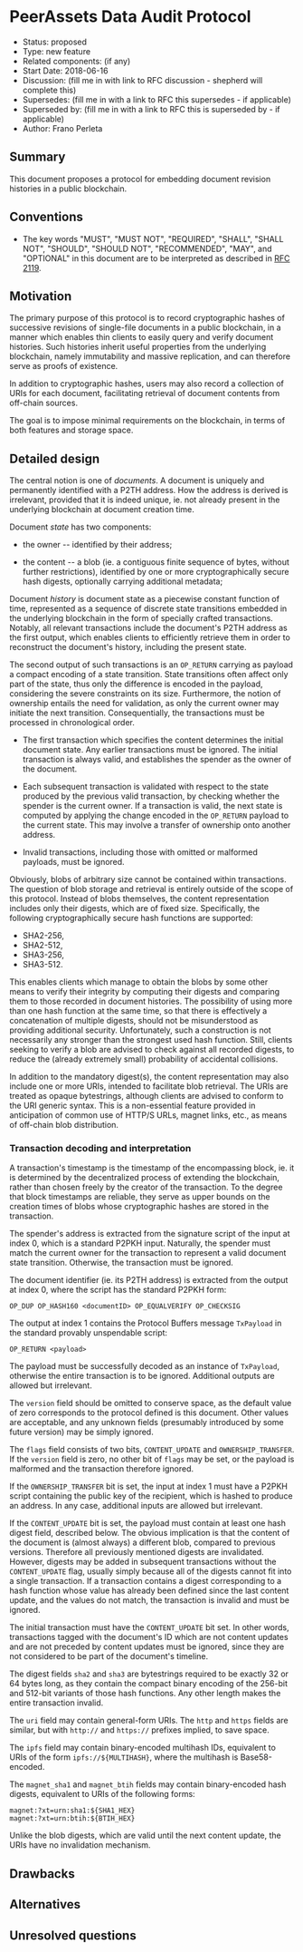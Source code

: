 # PeerAssets Data Audit Protocol

- Status: proposed
- Type: new feature
- Related components: (if any)
- Start Date: 2018-06-16
- Discussion: (fill me in with link to RFC discussion - shepherd will complete this) 
- Supersedes: (fill me in with a link to RFC this supersedes - if applicable)
- Superseded by: (fill me in with a link to RFC this is superseded by - if applicable)
- Author: Frano Perleta

## Summary

This document proposes a protocol for embedding document revision histories in a public blockchain.

## Conventions
- The key words "MUST", "MUST NOT", "REQUIRED", "SHALL", "SHALL NOT", "SHOULD", "SHOULD NOT", "RECOMMENDED", "MAY", and
  "OPTIONAL" in this document are to be interpreted as described in [RFC 2119](http://tools.ietf.org/html/rfc2119).

## Motivation

The primary purpose of this protocol is to record cryptographic hashes of successive revisions of single-file documents
in a public blockchain, in a manner which enables thin clients to easily query and verify document histories. Such
histories inherit useful properties from the underlying blockchain, namely immutability and massive replication, and can
therefore serve as proofs of existence.

In addition to cryptographic hashes, users may also record a collection of URIs for each document, facilitating
retrieval of document contents from off-chain sources.

The goal is to impose minimal requirements on the blockchain, in terms of both features and storage space.

## Detailed design

The central notion is one of *documents*. A document is uniquely and permanently identified with a P2TH address. How the
address is derived is irrelevant, provided that it is indeed unique, ie. not already present in the underlying
blockchain at document creation time.

Document *state* has two components:

* the owner -- identified by their address;

* the content -- a blob (ie. a contiguous finite sequence of bytes, without further restrictions), identified by one or
  more cryptographically secure hash digests, optionally carrying additional metadata;

Document *history* is document state as a piecewise constant function of time, represented as a sequence of discrete
state transitions embedded in the underlying blockchain in the form of specially crafted transactions. Notably, all
relevant transactions include the document's P2TH address as the first output, which enables clients to efficiently
retrieve them in order to reconstruct the document's history, including the present state.

The second output of such transactions is an `OP_RETURN` carrying as payload a compact encoding of a state transition.
State transitions often affect only part of the state, thus only the difference is encoded in the payload, considering
the severe constraints on its size. Furthermore, the notion of ownership entails the need for validation, as only the
current owner may initiate the next transition. Consequentially, the transactions must be processed in chronological
order.

* The first transaction which specifies the content determines the initial document state. Any earlier transactions must
  be ignored. The initial transaction is always valid, and establishes the spender as the owner of the document.

* Each subsequent transaction is validated with respect to the state produced by the previous valid transaction, by
  checking whether the spender is the current owner. If a transaction is valid, the next state is computed by applying
  the change encoded in the `OP_RETURN` payload to the current state. This may involve a transfer of ownership onto
  another address.

* Invalid transactions, including those with omitted or malformed payloads, must be ignored.

Obviously, blobs of arbitrary size cannot be contained within transactions. The question of blob storage and retrieval
is entirely outside of the scope of this protocol. Instead of blobs themselves, the content representation includes only
their digests, which are of fixed size. Specifically, the following cryptographically secure hash functions are
supported:

* SHA2-256,
* SHA2-512,
* SHA3-256,
* SHA3-512.

This enables clients which manage to obtain the blobs by some other means to verify their integrity by computing their
digests and comparing them to those recorded in document histories. The possibility of using more than one hash function
at the same time, so that there is effectively a concatenation of multiple digests, should not be misunderstood as
providing additional security. Unfortunately, such a construction is not necessarily any stronger than the strongest
used hash function. Still, clients seeking to verify a blob are advised to check against all recorded digests, to reduce
the (already extremely small) probability of accidental collisions.

In addition to the mandatory digest(s), the content representation may also include one or more URIs, intended to
facilitate blob retrieval. The URIs are treated as opaque bytestrings, although clients are advised to conform to the
URI generic syntax. This is a non-essential feature provided in anticipation of common use of HTTP/S URLs, magnet links,
etc., as means of off-chain blob distribution.

### Transaction decoding and interpretation

A transaction's timestamp is the timestamp of the encompassing block, ie. it is determined by the decentralized process
of extending the blockchain, rather than chosen freely by the creator of the transaction. To the degree that block
timestamps are reliable, they serve as upper bounds on the creation times of blobs whose cryptographic hashes are stored
in the transaction.

The spender's address is extracted from the signature script of the input at index 0, which is a standard P2PKH input.
Naturally, the spender must match the current owner for the transaction to represent a valid document state transition.
Otherwise, the transaction must be ignored.

The document identifier (ie. its P2TH address) is extracted from the output at index 0, where the script has the
standard P2PKH form:

    OP_DUP OP_HASH160 <documentID> OP_EQUALVERIFY OP_CHECKSIG

The output at index 1 contains the Protocol Buffers message `TxPayload` in the standard provably unspendable script:

    OP_RETURN <payload>

The payload must be successfully decoded as an instance of `TxPayload`, otherwise the entire transaction is to be
ignored. Additional outputs are allowed but irrelevant.

The `version` field should be omitted to conserve space, as the default value of zero corresponds to the protocol
defined is this document. Other values are acceptable, and any unknown fields (presumably introduced by some future
version) may be simply ignored.

The `flags` field consists of two bits, `CONTENT_UPDATE` and `OWNERSHIP_TRANSFER`. If the `version` field is zero, no
other bit of `flags` may be set, or the payload is malformed and the transaction therefore ignored.

If the `OWNERSHIP_TRANSFER` bit is set, the input at index 1 must have a P2PKH script containing the public key of the
recipient, which is hashed to produce an address. In any case, additional inputs are allowed but irrelevant.

If the `CONTENT_UPDATE` bit is set, the payload must contain at least one hash digest field, described below. The
obvious implication is that the content of the document is (almost always) a different blob, compared to previous
versions. Therefore all previously mentioned digests are invalidated. However, digests may be added in subsequent
transactions without the `CONTENT_UPDATE` flag, usually simply because all of the digests cannot fit into a single
transaction. If a transaction contains a digest corresponding to a hash function whose value has already been defined
since the last content update, and the values do not match, the transaction is invalid and must be ignored.

The initial transaction must have the `CONTENT_UPDATE` bit set. In other words, transactions tagged with the document's
ID which are not content updates and are not preceded by content updates must be ignored, since they are not considered
to be part of the document's timeline.

The digest fields `sha2` and `sha3` are bytestrings required to be exactly 32 or 64 bytes long, as they contain the
compact binary encoding of the 256-bit and 512-bit variants of those hash functions. Any other length makes the entire
transaction invalid.

The `uri` field may contain general-form URIs. The `http` and `https` fields are similar, but with `http://` and
`https://` prefixes implied, to save space.

The `ipfs` field may contain binary-encoded multihash IDs, equivalent to URIs of the form `ipfs://${MULTIHASH}`, where
the multihash is Base58-encoded.

The `magnet_sha1` and `magnet_btih` fields may contain binary-encoded hash digests, equivalent to URIs of the following
forms:

    magnet:?xt=urn:sha1:${SHA1_HEX}
    magnet:?xt=urn:btih:${BTIH_HEX}

Unlike the blob digests, which are valid until the next content update, the URIs have no invalidation mechanism.

## Drawbacks

## Alternatives

## Unresolved questions


